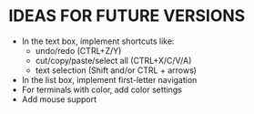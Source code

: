 # IDEAS FOR FUTURE VERSIONS

* In the text box, implement shortcuts like:
	- undo/redo (CTRL+Z/Y)
	- cut/copy/paste/select all (CTRL+X/C/V/A)
	- text selection (Shift and/or CTRL + arrows)
* In the list box, implement first-letter navigation
* For terminals with color, add color settings
* Add mouse support
